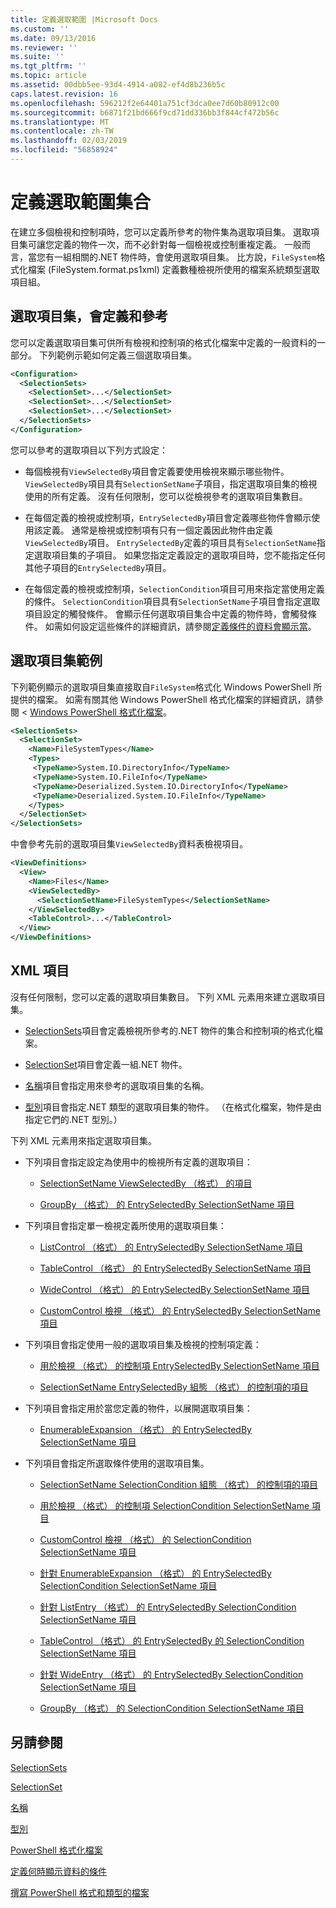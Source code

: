 ```yaml
---
title: 定義選取範圍 |Microsoft Docs
ms.custom: ''
ms.date: 09/13/2016
ms.reviewer: ''
ms.suite: ''
ms.tgt_pltfrm: ''
ms.topic: article
ms.assetid: 00dbb5ee-93d4-4914-a082-ef4d8b236b5c
caps.latest.revision: 16
ms.openlocfilehash: 596212f2e64401a751cf3dca0ee7d60b80912c00
ms.sourcegitcommit: b6871f21bd666f9cd71dd336bb3f844cf472b56c
ms.translationtype: MT
ms.contentlocale: zh-TW
ms.lasthandoff: 02/03/2019
ms.locfileid: "56858924"
---
```

# <a name="defining-selection-sets"></a>定義選取範圍集合

在建立多個檢視和控制項時，您可以定義所參考的物件集為選取項目集。 選取項目集可讓您定義的物件一次，而不必針對每一個檢視或控制重複定義。 一般而言，當您有一組相關的.NET 物件時，會使用選取項目集。 比方說，`FileSystem`格式化檔案 (FileSystem.format.ps1xml) 定義數種檢視所使用的檔案系統類型選取項目組。

## <a name="where-selection-sets-are-defined-and-referenced"></a>選取項目集，會定義和參考

您可以定義選取項目集可供所有檢視和控制項的格式化檔案中定義的一般資料的一部分。 下列範例示範如何定義三個選取項目集。

```xml
<Configuration>
  <SelectionSets>
    <SelectionSet>...</SelectionSet>
    <SelectionSet>...</SelectionSet>
    <SelectionSet>...</SelectionSet>
  </SelectionSets>
</Configuration>
```

您可以參考的選取項目以下列方式設定：

- 每個檢視有`ViewSelectedBy`項目會定義要使用檢視來顯示哪些物件。 `ViewSelectedBy`項目具有`SelectionSetName`子項目，指定選取項目集的檢視使用的所有定義。 沒有任何限制，您可以從檢視參考的選取項目集數目。

- 在每個定義的檢視或控制項，`EntrySelectedBy`項目會定義哪些物件會顯示使用該定義。 通常是檢視或控制項有只有一個定義因此物件由定義`ViewSelectedBy`項目。 `EntrySelectedBy`定義的項目具有`SelectionSetName`指定選取項目集的子項目。 如果您指定定義設定的選取項目時，您不能指定任何其他子項目的`EntrySelectedBy`項目。

- 在每個定義的檢視或控制項，`SelectionCondition`項目可用來指定當使用定義的條件。 `SelectionCondition`項目具有`SelectionSetName`子項目會指定選取項目設定的觸發條件。 會顯示任何選取項目集合中定義的物件時，會觸發條件。 如需如何設定這些條件的詳細資訊，請參閱[定義條件的資料會顯示當](./defining-conditions-for-displaying-data.md)。

## <a name="selection-set-example"></a>選取項目集範例

下列範例顯示的選取項目集直接取自`FileSystem`格式化 Windows PowerShell 所提供的檔案。 如需有關其他 Windows PowerShell 格式化檔案的詳細資訊，請參閱 < [Windows PowerShell 格式化檔案](./powershell-formatting-files.md)。

```xml
<SelectionSets>
  <SelectionSet>
    <Name>FileSystemTypes</Name>
    <Types>
     <TypeName>System.IO.DirectoryInfo</TypeName>
     <TypeName>System.IO.FileInfo</TypeName>
     <TypeName>Deserialized.System.IO.DirectoryInfo</TypeName>
     <TypeName>Deserialized.System.IO.FileInfo</TypeName>
    </Types>
  </SelectionSet>
</SelectionSets>
```

中會參考先前的選取項目集`ViewSelectedBy`資料表檢視項目。

```xml
<ViewDefinitions>
  <View>
    <Name>Files</Name>
    <ViewSelectedBy>
      <SelectionSetName>FileSystemTypes</SelectionSetName>
    </ViewSelectedBy>
    <TableControl>...</TableControl>
  </View>
</ViewDefinitions>

```

## <a name="xml-elements"></a>XML 項目

 沒有任何限制，您可以定義的選取項目集數目。 下列 XML 元素用來建立選取項目集。

- [SelectionSets](./selectionsets-element-format.md)項目會定義檢視所參考的.NET 物件的集合和控制項的格式化檔案。

- [SelectionSet](./selectionset-element-format.md)項目會定義一組.NET 物件。

- [名稱](./name-element-for-selectionset-format.md)項目會指定用來參考的選取項目集的名稱。

- [型別](./types-element-for-selectionset-format.md)項目會指定.NET 類型的選取項目集的物件。 （在格式化檔案，物件是由指定它們的.NET 型別。）

 下列 XML 元素用來指定選取項目集。

- 下列項目會指定設定為使用中的檢視所有定義的選取項目：

    - [SelectionSetName ViewSelectedBy （格式） 的項目](./selectionsetname-element-for-viewselectedby-format.md)

    - [GroupBy （格式） 的 EntrySelectedBy SelectionSetName 項目](./selectionsetname-element-for-entryselectedby-for-groupby-format.md)

- 下列項目會指定單一檢視定義所使用的選取項目集：

    - [ListControl （格式） 的 EntrySelectedBy SelectionSetName 項目](./selectionsetname-element-for-entryselectedby-for-listcontrol-format.md)

    - [TableControl （格式） 的 EntrySelectedBy SelectionSetName 項目](./selectionsetname-element-for-entryselectedby-for-tablecontrol-format.md)

    - [WideControl （格式） 的 EntrySelectedBy SelectionSetName 項目](./selectionsetname-element-for-entryselectedby-for-widecontrol-format.md)

    - [CustomControl 檢視 （格式） 的 EntrySelectedBy SelectionSetName 項目](./selectionsetname-element-for-entryselectedby-for-customcontrol-for-view-format.md)

- 下列項目會指定使用一般的選取項目集及檢視的控制項定義：

    - [用於檢視 （格式） 的控制項 EntrySelectedBy SelectionSetName 項目](./selectionsetname-element-for-entryselectedby-for-controls-for-view-format.md)

    - [SelectionSetName EntrySelectedBy 組態 （格式） 的控制項的項目](./selectionsetname-element-for-entryselectedby-for-controls-for-configuration-format.md)

- 下列項目會指定用於當您定義的物件，以展開選取項目集：

    - [EnumerableExpansion （格式） 的 EntrySelectedBy SelectionSetName 項目](./selectionsetname-element-for-entryselectedby-for-enumerableexpansion-format.md)

- 下列項目會指定所選取條件使用的選取項目集。

    - [SelectionSetName SelectionCondition 組態 （格式） 的控制項的項目](./selectionsetname-element-for-selectioncondition-for-controls-for-configuration-format.md)

    - [用於檢視 （格式） 的控制項 SelectionCondition SelectionSetName 項目](./selectionsetname-element-for-selectioncondition-for-controls-for-view-format.md)

    - [CustomControl 檢視 （格式） 的 SelectionCondition SelectionSetName 項目](./selectionsetname-element-for-selectioncondition-for-customcontrol-for-view-format.md)

    - [針對 EnumerableExpansion （格式） 的 EntrySelectedBy SelectionCondition SelectionSetName 項目](./selectionsetname-element-for-selectioncondition-for-entryselectedby-for-enumerableexpansion-format.md)

    - [針對 ListEntry （格式） 的 EntrySelectedBy SelectionCondition SelectionSetName 項目](./selectionsetname-element-for-selectioncondition-for-entryselectedby-for-listentry-format.md)

    - [TableControl （格式） 的 EntrySelectedBy 的 SelectionCondition SelectionSetName 項目](./selectionsetname-element-for-selectioncondition-for-entryselectedby-for-tablecontrol-format.md)

    - [針對 WideEntry （格式） 的 EntrySelectedBy SelectionCondition SelectionSetName 項目](./selectionsetname-element-for-selectioncondition-for-entryselectedby-for-wideentry-format.md)

    - [GroupBy （格式） 的 SelectionCondition SelectionSetName 項目](./selectionsetname-element-for-selectioncondition-for-groupby-format.md)

## <a name="see-also"></a>另請參閱

[SelectionSets](./selectionsets-element-format.md)

[SelectionSet](./selectionset-element-format.md)

[名稱](./name-element-for-selectionset-format.md)

[型別](./types-element-for-selectionset-format.md)

[PowerShell 格式化檔案](./powershell-formatting-files.md)

[定義何時顯示資料的條件](./defining-conditions-for-displaying-data.md)

[撰寫 PowerShell 格式和類型的檔案](./writing-a-powershell-formatting-file.md)

